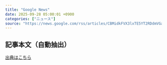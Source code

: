 ```yaml
---
title: "Google News"
date: 2025-09-28 05:00:01 +0900
categories: ["ニュース"]
source: "https://news.google.com/rss/articles/CBMidkFVX3lxTE5YT2RDdmVGanVVc3lRX0tYTzZYc1llOHp6NU9YUFR0cU5STGRldlY5VmhwR2M2N2JmSWtUc2tZUGR5ZkhVaTVTdEU5VVdScmtxWVU4ZWhMY3AzaVVEVDdEMDVaY3BFSnVQR3NYS2dPYzVrc09hY3c?oc=5"
---
```


## 記事本文（自動抽出）
<body class="y0K44d EA71Tc" id="readabilityBody"></body>

[出典はこちら](https://news.google.com/rss/articles/CBMidkFVX3lxTE5YT2RDdmVGanVVc3lRX0tYTzZYc1llOHp6NU9YUFR0cU5STGRldlY5VmhwR2M2N2JmSWtUc2tZUGR5ZkhVaTVTdEU5VVdScmtxWVU4ZWhMY3AzaVVEVDdEMDVaY3BFSnVQR3NYS2dPYzVrc09hY3c?oc=5)
